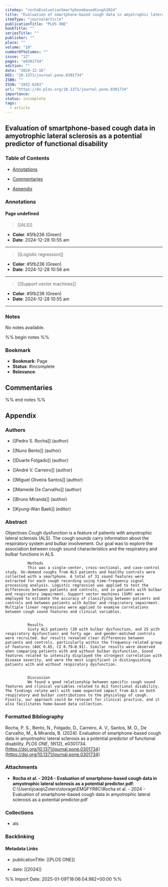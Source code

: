 ```yaml
---
citekey: "rochaEvaluationSmartphonebasedCough2024"
title: "Evaluation of smartphone-based cough data in amyotrophic lateral sclerosis as a potential predictor of functional disability"
itemType: "journalArticle"
publicationTitle: "PLOS ONE"
bookTitle: ""
seriesTitle: ""
publisher: ""
place: ""
volume: "19"
numberOfVolumes: ""
issue: "12"
pages: "e0301734"
edition: ""
date: "2024-12-16"
DOI: "10.1371/journal.pone.0301734"
ISBN: ""
ISSN: "1932-6203"
url: "https://dx.plos.org/10.1371/journal.pone.0301734"
importance: 
status: incomplete
tags:
  - article
---
```


## Evaluation of smartphone-based cough data in amyotrophic lateral sclerosis as a potential predictor of functional disability

### Table of Contents

- [Annotations](#annotations)

+ [Commentaries](#commentaries)

- [Appendix](#appendix)

### Annotations




#### Page undefined








> [[ALS]]





- **Color**: #5fb236 (Green)
- **Date**: 2024-12-28 10:55 am

---








> [[Logistic regression]]





- **Color**: #5fb236 (Green)
- **Date**: 2024-12-28 10:56 am

---








> [[Support vector machines]]





- **Color**: #5fb236 (Green)
- **Date**: 2024-12-28 10:55 am

---





### Notes


No notes available.


%% begin notes %%

### Bookmark

- **Bookmark**: Page <!-- Specify the page number or section -->
- **Status**: #incomplete
- **Relevance**: 
## Commentaries



%% end notes %%

## Appendix

### Authors


- [[Pedro S. Rocha]] (author)

- [[Nuno Bento]] (author)

- [[Duarte Folgado]] (author)

- [[André V. Carreiro]] (author)

- [[Miguel Oliveira Santos]] (author)

- [[Mamede De Carvalho]] (author)

- [[Bruno Miranda]] (author)

- [[Kyung-Wan Baek]] (editor)



### Abstract

Objectives
              Cough dysfunction is a feature of patients with amyotrophic lateral sclerosis (ALS). The cough sounds carry information about the respiratory system and bulbar involvement. Our goal was to explore the association between cough sound characteristics and the respiratory and bulbar functions in ALS.
            
            
              Methods
              This was a single-center, cross-sectional, and case-control study. On-demand coughs from ALS patients and healthy controls were collected with a smartphone. A total of 31 sound features were extracted for each cough recording using time-frequency signal processing analysis. Logistic regression was applied to test the differences between patients and controls, and in patients with bulbar and respiratory impairment. Support vector machines (SVM) were employed to estimate the accuracy of classifying between patients and controls and between patients with bulbar and respiratory impairment. Multiple linear regressions were applied to examine correlations between cough sound features and clinical variables.
            
            
              Results
              Sixty ALS patients (28 with bulbar dysfunction, and 25 with respiratory dysfunction) and forty age- and gender-matched controls were recruited. Our results revealed clear differences between patients and controls, particularly within the frequency-related group of features (AUC 0.85, CI 0.79–0.91). Similar results were observed when comparing patients with and without bulbar dysfunction. Sound features related to intensity displayed the strongest correlation with disease severity, and were the most significant in distinguishing patients with and without respiratory dysfunction.
            
            
              Discussion
              We found a good relationship between specific cough sound features and clinical variables related to ALS functional disability. The findings relate well with some expected impact from ALS on both respiratory and bulbar contributions to the physiology of cough. Finally, our approach could be relevant for clinical practice, and it also facilitates home-based data collection.


### Formatted Bibliography

Rocha, P. S., Bento, N., Folgado, D., Carreiro, A. V., Santos, M. O., De Carvalho, M., & Miranda, B. (2024). Evaluation of smartphone-based cough data in amyotrophic lateral sclerosis as a potential predictor of functional disability. _PLOS ONE_, _19_(12), e0301734. [https://doi.org/10.1371/journal.pone.0301734](https://doi.org/10.1371/journal.pone.0301734)




### Attachments


- **Rocha et al. - 2024 - Evaluation of smartphone-based cough data in amyotrophic lateral sclerosis as a potential predictor.pdf**: C:\Users\joaop\Zotero\storage\EMQFYR8C\Rocha et al. - 2024 - Evaluation of smartphone-based cough data in amyotrophic lateral sclerosis as a potential predictor.pdf




### Collections


- als





### Backlinking


#### Metadata Links


- publicationTitle: [[PLOS ONE]]




- date: [[2024]]






%% Import Date: 2025-01-09T18:06:04.982+00:00 %%
